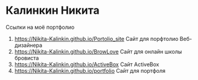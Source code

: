 # Калинкин Никита

Ссылки на моё портфолио

1. https://Nikita-Kalinkin.github.io/Portolio_site
   Сайт для порфтолио Веб-дизайнера
2. https://Nikita-Kalinkin.github.io/BrowLove
   Сайт для онлайн школы бровиста
3. https://Nikita-Kalinkin.github.io/ActiveBox
   Сайт ActiveBox
4. https://Nikita-Kalinkin.github.io/portfolio
   Сайт для портфоля
